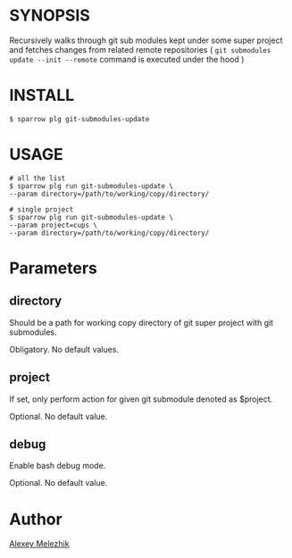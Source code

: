 # SYNOPSIS

Recursively walks through git sub modules kept under some super project 
and fetches changes from related remote repositories 
( `git submodules update --init --remote` command is executed under the hood  )


# INSTALL

    $ sparrow plg git-submodules-update

# USAGE

    # all the list
    $ sparrow plg run git-submodules-update \
    --param directory=/path/to/working/copy/directory/

    # single project
    $ sparrow plg run git-submodules-update \
    --param project=cups \
    --param directory=/path/to/working/copy/directory/

# Parameters

## directory

Should be a path for working copy directory of git super project with git submodules. 

Obligatory. No default values.

## project

If set, only perform action for given git submodule denoted as $project. 

Optional. No default value.

## debug

Enable bash debug mode.

Optional. No default value.

# Author

[Alexey Melezhik](mailto:melezhik@gmail.com)

